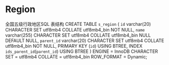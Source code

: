 # Region
全国五级行政地区SQL
表结构
CREATE TABLE `s_region`  (
  `id` varchar(20) CHARACTER SET utf8mb4 COLLATE utf8mb4_bin NOT NULL,
  `name` varchar(255) CHARACTER SET utf8mb4 COLLATE utf8mb4_bin NULL DEFAULT NULL,
  `parent_id` varchar(20) CHARACTER SET utf8mb4 COLLATE utf8mb4_bin NOT NULL,
  PRIMARY KEY (`id`) USING BTREE,
  INDEX `ids_parent_id`(`parent_id`) USING BTREE
) ENGINE = InnoDB CHARACTER SET = utf8mb4 COLLATE = utf8mb4_bin ROW_FORMAT = Dynamic;
